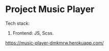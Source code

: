# Project Music Player

Tech stack:

1. Frontend: JS, Scss.

https://music-player-dmkmrw.herokuapp.com/

